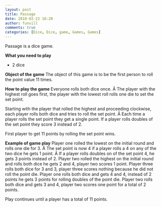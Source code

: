 ```yaml
---
layout: post
title: Passage
date: 2010-02-22 16:20
author: funvill
comments: true
categories: [Dice, Dice, game, Games, Games]
---
```

Passage is a dice game.

<strong>What you need to play</strong>
<ul>
	<li>2 dice</li>
</ul>
<strong>Object of the game</strong>
The object of this game is to be the first person to roll the point value 11 times.

<strong>How to play the game</strong>
Everyone rolls both dice once. Â The player with the highest roll goes first, the player with the lowest roll rolls one die to set the set point.

Starting with the player that rolled the highest and proceeding clockwise, each player rolls both dice and tries to roll the set point. Â Each time a player rolls the set point they get a single point.
If a player rolls doubles of the set point they score 3 instead of 2.

First player to get 11 points by rolling the set point wins.

<strong>Example of game play</strong>
Player one rolled the lowest on the initial round and rolls one die for 3. Â The set point is now 4 if a player rolls a 4 on any of the two dice he gets 1 point. Â If a player rolls doubles on of the set point 4, he gets 3 points instead of 2.
Player two rolled the highest on the initial round and rolls both dice he gets 2 and 4, player two scores 1 point.
Player three rolls both dice for 3 and 3, player three scores nothing because he did not roll the point die.
Player one rolls both dice and gets 4 and 4, instead of 2 points he gets 3 points for rolling doubles of the point die.
Player two rolls both dice and gets 3 and 4, player two scores one point for a total of 2 points.

Play continues until a player has a total of 11 points.
